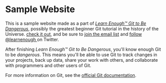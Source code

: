 # Sample Website

This is a sample website made as a part of [*Learn Enough™ Git to Be Dangerous*](http://learnenough.com/git-tutorial), possibly the greatest beginner Git tutorial in the history of the Universe. [check it out](http://learnenough.com/git-tutorial), and be sure to [join the email list](http://learnenough.com/#email_list) and [follow @learnenough
](http://twitter.com/learnenough) on Twitter.

After finishing *Learn Enough™ Git to Be Dangerous*, you'll know enough Git
to be *dangerous*. This means you'll be able to use Git to track changes in
your projects, back up data, share your work with others, and collaborate
with programmers and other users of Git.

For more information on Git, see the
[official Git documentation](https://git-scm.com/).
